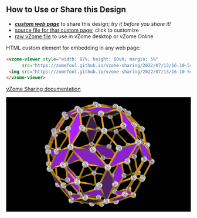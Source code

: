 
## How to Use or Share this Design

 - [***custom web page***][post] to share this design; *try it before you share it!*
 - [source file for that custom page][source]; click to customize
 - [raw vZome file][raw] to use in vZome desktop or vZome Online
 
 HTML custom element for embedding in any web page:
 ```html
<vzome-viewer style="width: 87%; height: 60vh; margin: 5%"
       src="https://zomefool.github.io/vzome-sharing/2022/07/13/16-10-54-RoyalEnnia/RoyalEnnia.vZome" >
  <img src="https://zomefool.github.io/vzome-sharing/2022/07/13/16-10-54-RoyalEnnia/RoyalEnnia.png" />
</vzome-viewer>
 ```

[vZome Sharing documentation](https://vzome.github.io/vzome/sharing.html#how-it-works)

![Image](<RoyalEnnia.png>)


[post]: <https://zomefool.github.io/vzome-sharing/2022/07/13/RoyalEnnia-16-10-54.html>
[source]: <https://github.com/zomefool/vzome-sharing/edit/main/_posts/2022-07-13-RoyalEnnia-16-10-54.md>
[raw]: <https://raw.githubusercontent.com/zomefool/vzome-sharing/main/2022/07/13/16-10-54-RoyalEnnia/RoyalEnnia.vZome>